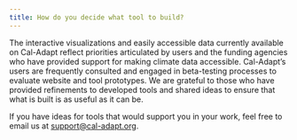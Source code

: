 ```yaml
---
title: How do you decide what tool to build?
---
```


The interactive visualizations and easily accessible data currently available on Cal-Adapt reflect priorities articulated by users and the funding agencies who have provided support for making climate data accessible. Cal-Adapt’s users are frequently consulted and engaged in beta-testing processes to evaluate website and tool prototypes. We are grateful to those who have provided refinements to developed tools and shared ideas to ensure that what is built is as useful as it can be. 

If you have ideas for tools that would support you in your work, feel free to email us at <support@cal-adapt.org>.
